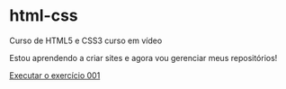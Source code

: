 # html-css
 Curso de HTML5 e CSS3 curso em vídeo 

Estou aprendendo a criar sites e agora vou gerenciar meus repositórios!

<a href="https://lucasvpldeveloper.github.io/html-css/exercicios/ex001/index.html">Executar o exercício 001</a>